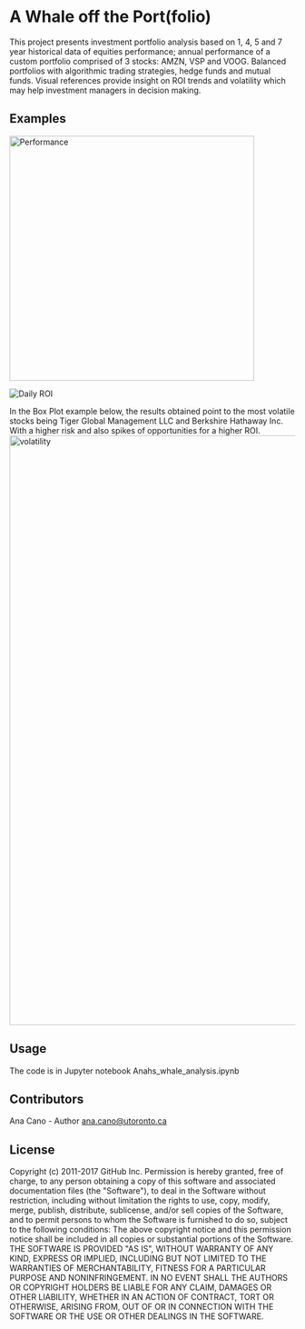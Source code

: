 # A Whale off the Port(folio)
This project presents investment portfolio analysis based on 1, 4, 5 and 7 year historical data of equities performance; annual performance of a custom portfolio comprised of 3 stocks: AMZN, VSP and VOOG. Balanced portfolios with algorithmic trading strategies, hedge funds and mutual funds.
Visual references provide insight on ROI trends and volatility which may help investment managers in decision making.

## Examples
<img width="431" alt="Performance" src="https://github.com/ahcano/pandas/assets/141194281/09084965-c9cc-4143-8820-deaf27330b37">

![Daily ROI](https://github.com/ahcano/pandas/assets/141194281/d727c16c-1d50-4441-9f55-ef28456f5e99)

In the Box Plot example below, the results obtained point to the most volatile stocks being Tiger Global Management LLC and Berkshire Hathaway Inc. With a higher risk and also spikes of opportunities for a higher ROI. 
<img width="1038" alt="volatility" src="https://github.com/ahcano/pandas/assets/141194281/4aa1698e-1575-4648-863e-4ce62a2e5798">


## Usage
The code is in Jupyter notebook Anahs_whale_analysis.ipynb
## Contributors
Ana Cano - Author ana.cano@utoronto.ca
## License
Copyright (c) 2011-2017 GitHub Inc.
Permission is hereby granted, free of charge, to any person obtaining a copy of this software and associated documentation files (the "Software"), to deal in the Software without restriction, including without limitation the rights to use, copy, modify, merge, publish, distribute, sublicense, and/or sell copies of the Software, and to permit persons to whom the Software is furnished to do so, subject to the following conditions:
The above copyright notice and this permission notice shall be included in all copies or substantial portions of the Software.
THE SOFTWARE IS PROVIDED "AS IS", WITHOUT WARRANTY OF ANY KIND, EXPRESS OR IMPLIED, INCLUDING BUT NOT LIMITED TO THE WARRANTIES OF MERCHANTABILITY, FITNESS FOR A PARTICULAR PURPOSE AND NONINFRINGEMENT. IN NO EVENT SHALL THE AUTHORS OR COPYRIGHT HOLDERS BE LIABLE FOR ANY CLAIM, DAMAGES OR OTHER LIABILITY, WHETHER IN AN ACTION OF CONTRACT, TORT OR OTHERWISE, ARISING FROM, OUT OF OR IN CONNECTION WITH THE SOFTWARE OR THE USE OR OTHER DEALINGS IN THE SOFTWARE.
